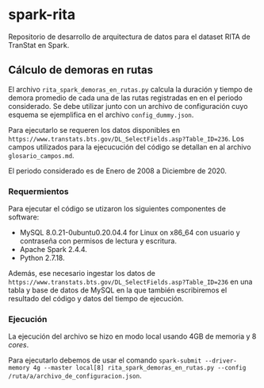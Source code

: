 # spark-rita
Repositorio de desarrollo de arquitectura de datos para el dataset RITA de TranStat en Spark.

## Cálculo de demoras en rutas

El archivo `rita_spark_demoras_en_rutas.py` calcula la duración y tiempo de demora promedio de cada una de las rutas registradas en en el periodo considerado. Se debe utilizar junto con un archivo de configuración cuyo esquema se ejemplifica en el archivo `config_dummy.json`.

Para ejecutarlo se requeren los datos disponibles en `https://www.transtats.bts.gov/DL_SelectFields.asp?Table_ID=236`. Los campos utilizados para la ejecucución del código se detallan en al archivo `glosario_campos.md`. 

El periodo considerado es de Enero de 2008 a Diciembre de 2020.

### Requermientos

Para ejecutar el código se utizaron los siguientes componentes de software:

- MySQL 8.0.21-0ubuntu0.20.04.4 for Linux on x86_64 con usuario y contraseña con permisos de lectura y escritura.
- Apache Spark 2.4.4.
- Python 2.7.18.

Además, ese necesario ingestar los datos de `https://www.transtats.bts.gov/DL_SelectFields.asp?Table_ID=236` en una tabla y base de datos de MySQL en la que también escribiremos el resultado del código y datos del tiempo de ejecución. 

### Ejecución

La ejecución del archivo se hizo en modo local usando 4GB de memoria y 8 _cores_. 

Para ejecutarlo debemos de usar el comando `spark-submit --driver-memory 4g --master local[8] rita_spark_demoras_en_rutas.py --config /ruta/a/archivo_de_configuracion.json`.

